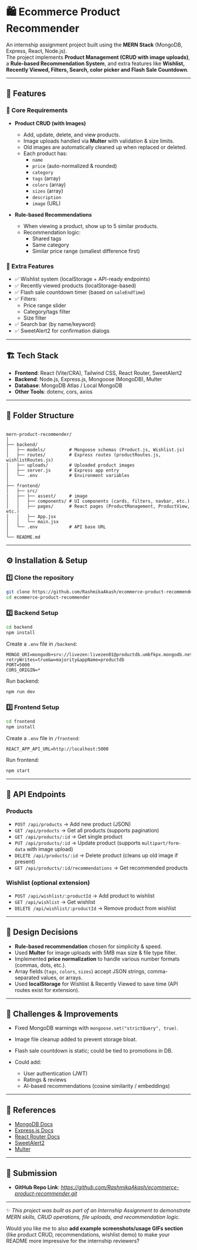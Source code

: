 # 🛍️ Ecommerce Product Recommender

An internship assignment project built using the **MERN Stack** (MongoDB, Express, React, Node.js).  
The project implements **Product Management (CRUD with image uploads)**, a **Rule-based Recommendation System**, and extra features like **Wishlist, Recently Viewed, Filters, Search, color picker and Flash Sale Countdown**.  

---

## 🚀 Features

### 🔹 Core Requirements
- **Product CRUD (with Images)**  
  - Add, update, delete, and view products.  
  - Image uploads handled via **Multer** with validation & size limits.  
  - Old images are automatically cleaned up when replaced or deleted.  
  - Each product has:  
    - `name`  
    - `price` (auto-normalized & rounded)  
    - `category`  
    - `tags` (array)  
    - `colors` (array)  
    - `sizes` (array)  
    - `description`  
    - `image` (URL)  

- **Rule-based Recommendations**  
  - When viewing a product, show up to 5 similar products.  
  - Recommendation logic:
    - Shared tags  
    - Same category  
    - Similar price range (smallest difference first)  

### 🔹 Extra Features
- ✅ Wishlist system (localStorage + API-ready endpoints)  
- ✅ Recently viewed products (localStorage-based)  
- ✅ Flash sale countdown timer (based on `saleEndTime`)  
- ✅ Filters:
  - Price range slider  
  - Category/tags filter  
  - Size filter  
- ✅ Search bar (by name/keyword)  
- ✅ SweetAlert2 for confirmation dialogs  

---

## 🏗️ Tech Stack

- **Frontend**: React (Vite/CRA), Tailwind CSS, React Router, SweetAlert2  
- **Backend**: Node.js, Express.js, Mongoose (MongoDB), Multer  
- **Database**: MongoDB Atlas / Local MongoDB  
- **Other Tools**: dotenv, cors, axios  

---

## 📂 Folder Structure

```

mern-product-recommender/
│
├── backend/
│   ├── models/         # Mongoose schemas (Product.js, Wishlist.js)
│   ├── routes/         # Express routes (productRoutes.js, wishlistRoutes.js)
│   ├── uploads/        # Uploaded product images
│   ├── server.js       # Express app entry
│   └── .env            # Environment variables
│
├── frontend/
│   ├── src/
|   ├── ├── assest/     # image
│   │   ├── components/ # UI components (cards, filters, navbar, etc.)
│   │   ├── pages/      # React pages (ProductManagement, ProductView, etc.)
│   │   ├── App.jsx
│   │   └── main.jsx
│   └── .env            # API base URL
│
└── README.md

````

---

## ⚙️ Installation & Setup

### 1️⃣ Clone the repository
```bash
git clone https://github.com/RashmikaAkash/ecommerce-product-recommender.git
cd ecommerce-product-recommender
````

### 2️⃣ Backend Setup

```bash
cd backend
npm install
```

Create a `.env` file in `/backend`:

```env
MONGO_URI=mongodb+srv://livezen:livezen01@productdb.umbfkpx.mongodb.net/productdb?retryWrites=true&w=majority&appName=productdb
PORT=5000
CORS_ORIGIN=*
```

Run backend:

```bash
npm run dev
```

### 3️⃣ Frontend Setup

```bash
cd frontend
npm install
```

Create a `.env` file in `/frontend`:

```env
REACT_APP_API_URL=http://localhost:5000
```

Run frontend:

```bash
npm start
```

---

## 📡 API Endpoints

### Products

* `POST /api/products` → Add new product (JSON)
* `GET /api/products` → Get all products (supports pagination)
* `GET /api/products/:id` → Get single product
* `PUT /api/products/:id` → Update product (supports `multipart/form-data` with image upload)
* `DELETE /api/products/:id` → Delete product (cleans up old image if present)
* `GET /api/products/:id/recommendations` → Get recommended products

### Wishlist (optional extension)

* `POST /api/wishlist/:productId` → Add product to wishlist
* `GET /api/wishlist` → Get wishlist
* `DELETE /api/wishlist/:productId` → Remove product from wishlist

---

## 🎨 Design Decisions

* **Rule-based recommendation** chosen for simplicity & speed.
* Used **Multer** for image uploads with 5MB max size & file type filter.
* Implemented **price normalization** to handle various number formats (commas, dots, etc.).
* Array fields (`tags`, `colors`, `sizes`) accept JSON strings, comma-separated values, or arrays.
* Used **localStorage** for Wishlist & Recently Viewed to save time (API routes exist for extension).

---

## 🚧 Challenges & Improvements

* Fixed MongoDB warnings with `mongoose.set("strictQuery", true)`.
* Image file cleanup added to prevent storage bloat.
* Flash sale countdown is static; could be tied to promotions in DB.
* Could add:

  * User authentication (JWT)
  * Ratings & reviews
  * AI-based recommendations (cosine similarity / embeddings)

---

## 📖 References

* [MongoDB Docs](https://www.mongodb.com/docs/)
* [Express.js Docs](https://expressjs.com/)
* [React Router Docs](https://reactrouter.com/)
* [SweetAlert2](https://sweetalert2.github.io/)
* [Multer](https://github.com/expressjs/multer)

---

## 📌 Submission

* **GitHub Repo Link**: *https://github.com/RashmikaAkash/ecommerce-product-recommender.git*

---

✨ *This project was built as part of an Internship Assignment to demonstrate MERN skills, CRUD operations, file uploads, and recommendation logic.*


Would you like me to also **add example screenshots/usage GIFs section** (like product CRUD, recommendations, wishlist demo) to make your README more impressive for the internship reviewers?
```
